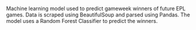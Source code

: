 Machine learning model used to predict gameweek winners of future EPL games. Data is scraped using BeautifulSoup and parsed using Pandas. The model uses a Random Forest Classifier to predict the winners.

